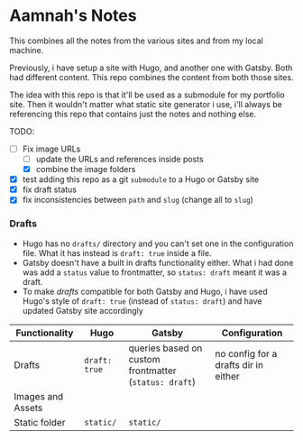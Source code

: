 # Aamnah's Notes

This combines all the notes from the various sites and from my local machine.

Previously, i have setup a site with Hugo, and another one with Gatsby. Both had different content. This repo combines the content from both those sites.

The idea with this repo is that it'll be used as a submodule for my portfolio site. Then it wouldn't matter what static site generator i use, i'll always be referencing this repo that contains just the notes and nothing else.

TODO:

- [ ] Fix image URLs
  - [ ] update the URLs and references inside posts
  - [x] combine the image folders
- [x] test adding this repo as a git `submodule` to a Hugo or Gatsby site
- [x] fix draft status
- [x] fix inconsistencies between `path` and `slug` (change all to `slug`)

### Drafts

- Hugo has no `drafts/` directory and you can't set one in the configuration file. What it has instead is `draft: true` inside a file.
- Gatsby doesn't have a built in drafts functionality either. What i had done was add a `status` value to frontmatter, so `status: draft` meant it was a draft.
- To make _drafts_ compatible for both Gatsby and Hugo, i have used Hugo's style of `draft: true` (instead of `status: draft`) and have updated Gatsby site accordingly

| Functionality     | Hugo          | Gatsby                                                | Configuration                        |
| ----------------- | ------------- | ----------------------------------------------------- | ------------------------------------ |
| Drafts            | `draft: true` | queries based on custom frontmatter (`status: draft`) | no config for a drafts dir in either |
| Images and Assets |               |                                                       |                                      |
| Static folder     | `static/`     | `static/`                                             |                                      |
